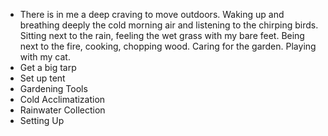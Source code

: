 - There is in me a deep craving to move outdoors. Waking up and breathing deeply the cold morning air and listening to the chirping birds. Sitting next to the rain, feeling the wet grass with my bare feet.  Being next to the fire, cooking, chopping wood. Caring for the garden. Playing with my cat.
- Get a big tarp
- Set up tent
- Gardening Tools
- Cold Acclimatization
- Rainwater Collection
- Setting Up